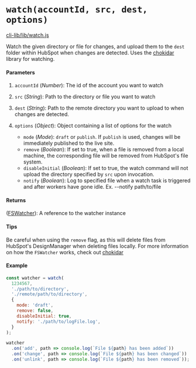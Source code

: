 # `watch(accountId, src, dest, options)`

[cli-lib/lib/watch.js](https://github.com/HubSpot/hubspot-cli/blob/master/packages/cli-lib/lib/watch.js)

Watch the given directory or file for changes, and upload them to the `dest` folder within HubSpot when changes are detected. Uses the [chokidar](https://github.com/paulmillr/chokidar) library for watching.

#### Parameters

1. `accountId` (_Number_): The id of the account you want to watch
2. `src` (_String_): Path to the directory or file you want to watch
3. `dest` (_String_): Path to the remote directory you want to upload to when changes are detected.
4. `options` (_Object_): Object containing a list of options for the watch

   - `mode` (_Mode_): `draft` or `publish`. If `publish` is used, changes will be immediately published to the live site.
   - `remove` (_Boolean_): If set to true, when a file is removed from a local machine, the corresponding file will be removed from HubSpot's file system.
   - `disableInitial` (_Boolean_): If set to true, the watch command will not upload the directory specified by `src` upon invocation.
   - `notify` (_Boolean_): Log to specified file when a watch task is triggered and after workers have gone idle. Ex. --notify path/to/file

#### Returns

([FSWatcher](https://github.com/paulmillr/chokidar/blob/master/types/index.d.ts#L8)): A reference to the watcher instance

#### Tips

Be careful when using the `remove` flag, as this will delete files from HubSpot's DesignManager when deleting files locally. For more information on how the `FSWatcher` works, check out [chokidar](https://github.com/paulmillr/chokidar#api)

#### Example

```js
const watcher = watch(
  1234567,
  './path/to/directory',
  './remote/path/to/directory',
  {
    mode: 'draft',
    remove: false,
    disableInitial: true,
    notify: './path/to/logFile.log',
  }
);

watcher
  .on('add', path => console.log(`File ${path} has been added`))
  .on('change', path => console.log(`File ${path} has been changed`))
  .on('unlink', path => console.log(`File ${path} has been removed`));
```
